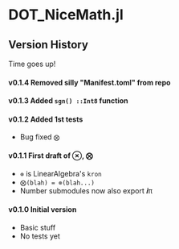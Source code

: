 # DOT_NiceMath.jl


## Version History
Time goes up!

#### **v0.1.4**  Removed silly "Manifest.toml" from repo


#### **v0.1.3**  Added `sgn() ::Int8` function

#### **v0.1.2**  Added 1st tests
* Bug fixed `⨂`

#### **v0.1.1**  First draft of ⊗, ⨂
* `⊗` is LinearAlgebra's `kron`
* `⨂(blah) = ⊗(blah...)`
* Number submodules now also export 𝒊π


#### **v0.1.0** Initial version
* Basic stuff
* No tests yet

